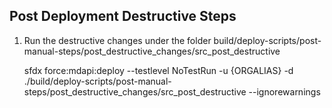 ## Post Deployment Destructive Steps

1. Run the destructive changes under the folder build/deploy-scripts/post-manual-steps/post_destructive_changes/src_post_destructive

   sfdx force:mdapi:deploy --testlevel NoTestRun -u {ORGALIAS} -d ./build/deploy-scripts/post-manual-steps/post_destructive_changes/src_post_destructive --ignorewarnings
   
